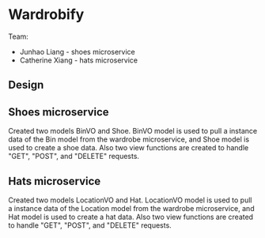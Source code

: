 # Wardrobify

Team:

* Junhao Liang - shoes microservice
* Catherine Xiang - hats microservice


## Design

## Shoes microservice

Created two models BinVO and Shoe. BinVO model is used to pull a instance data of the Bin model from the wardrobe microservice, and Shoe model is used to create a shoe data.
Also two view functions are created to handle "GET", "POST", and "DELETE" requests.

## Hats microservice

Created two models LocationVO and Hat. LocationVO model is used to pull a instance data of the Location model from the wardrobe microservice, and Hat model is used to create a hat data.
Also two view functions are created to handle "GET", "POST", and "DELETE" requests.
